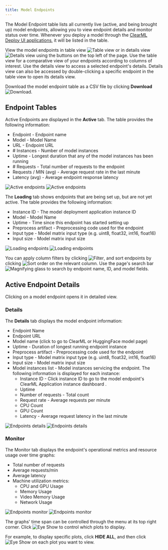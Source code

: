 ```yaml
---
title: Model Endpoints 
---
```


The Model Endpoint table lists all currently live (active, and being brought up) model endpoints, allowing you to view 
endpoint details and monitor status over time. Whenever you deploy a model through the [ClearML Deploy UI applications](applications/apps_overview.md#deploy), 
it will be listed in the table. 

View the model endpoints in table view <img src="/docs/latest/icons/ico-table-view.svg" alt="Table view" className="icon size-md space-sm" /> 
or in details view <img src="/docs/latest/icons/ico-split-view.svg" alt="Details view" className="icon size-md space-sm" /> 
using the buttons on the top left of the page. Use the table view for a comparative view of your endpoints according to 
columns of interest. Use the details view to access a selected endpoint's details. Details view can also be accessed by 
double-clicking a specific endpoint in the table view to open its details view.

Download the model endpoint table as a CSV file by clicking **Download** <img src="/docs/latest/icons/ico-download.svg" alt="Download" className="icon size-md space-sm" />.

## Endpoint Tables

Active Endpoints are displayed in the **Active** tab. The table provides the following information: 
* Endpoint - Endpoint name
* Model  - Model Name
* URL - Endpoint URL
* \# Instances - Number of model instances
* Uptime - Longest duration that any of the model instances has been running
* \# Requests - Total number of requests to the endpoint
* Requests / MIN (avg) - Average request rate in the last minute
* Latency (avg) - Average endpoint response latency

![Active endpoints](../img/webapp_model_endpoints_active_table.png#light-mode-only)
![Active endpoints](../img/webapp_model_endpoints_active_table_dark.png#dark-mode-only)

The **Loading** tab shows endpoints that are being set up, but are not yet active. The table provides the following 
information:

* Instance ID - The model deployment application instance ID
* Model - Model Name
* Uptime - Time since this endpoint has started setting up
* Preprocess artifact - Preprocessing code used for the endpoint 
* Input type - Model matrix input type  (e.g. uint8, float32, int16, float16)
* Input size - Model matrix input size 

![Loading endpoints](../img/webapp_model_endpoints_loading_table.png#light-mode-only)
![Loading endpoints](../img/webapp_model_endpoints_loading_table_dark.png#dark-mode-only)

You can apply column filters by clicking <img src="/docs/latest/icons/ico-filter-off.svg" alt="Filter" className="icon size-md" />, 
and sort endpoints by clicking <img src="/docs/latest/icons/ico-sort-off.svg" alt="Sort order" className="icon size-md space-sm" /> on the relevant column.
Use the page's search bar  <img src="/docs/latest/icons/ico-search.svg" alt="Magnifying glass" className="icon size-md space-sm" /> to search by endpoint name, ID, and model fields.

## Active Endpoint Details 
Clicking on a model endpoint opens it in detailed view.

### Details

The **Details** tab displays the model endpoint information: 
* Endpoint Name
* Endpoint URL
* Model name (click to go to ClearML or HuggingFace model page)
* Uptime - Duration of longest running endpoint instance
* Preprocess artifact - Preprocessing code used for the endpoint 
* Input type - Model matrix input type  (e.g. uint8, float32, int16, float16)
* Input size - Model matrix input size 
* Model instances list - Model instances servicing the endpoint. The following information is displayed for each instance:
  * Instance ID - Click instance ID to go to the model endpoint's ClearML Application instance dashboard .
  * Uptime
  * Number of requests - Total count
  * Request rate - Average requests per minute
  * CPU Count
  * GPU Count 
  * Latency - Average request latency in the last minute

![Endpoints details](../img/webapp_model_endpoints_details.png#light-mode-only)
![Endpoints details](../img/webapp_model_endpoints_details_dark.png#dark-mode-only)

### Monitor
The Monitor tab displays the endpoint's operational metrics and resource usage over time graphs: 
* Total number of requests 
* Average requests/min 
* Average latency 
* Machine utilization metrics:
  * CPU and GPU Usage
  * Memory Usage 
  * Video Memory Usage
  * Network Usage

![Endpoints monitor](../img/webapp_model_endpoints_monitor.png#light-mode-only)
![Endpoints monitor](../img/webapp_model_endpoints_monitor_dark.png#dark-mode-only)

The graphs' time span can be controlled through the menu at its top right corner. 
Click <img src="/docs/latest/icons/ico-show.svg" alt="Eye Show" className="icon size-md space-sm" /> to control which 
plots to display. 

For example, to display specific plots, click **HIDE ALL**, and then click <img src="/docs/latest/icons/ico-show.svg" alt="Eye Show" className="icon size-md space-sm" /> 
on each plot you want to view.

